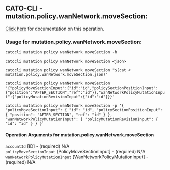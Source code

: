 
## CATO-CLI - mutation.policy.wanNetwork.moveSection:
[Click here](https://api.catonetworks.com/documentation/#mutation-mutation.policy.wanNetwork.moveSection) for documentation on this operation.

### Usage for mutation.policy.wanNetwork.moveSection:

`catocli mutation policy wanNetwork moveSection -h`

`catocli mutation policy wanNetwork moveSection <json>`

`catocli mutation policy wanNetwork moveSection "$(cat < mutation.policy.wanNetwork.moveSection.json)"`

`catocli mutation policy wanNetwork moveSection '{"policyMoveSectionInput":{"id":"id","policySectionPositionInput":{"position":"AFTER_SECTION","ref":"id"}},"wanNetworkPolicyMutationInput":{"policyMutationRevisionInput":{"id":"id"}}}'`

`catocli mutation policy wanNetwork moveSection -p '{
    "policyMoveSectionInput": {
        "id": "id",
        "policySectionPositionInput": {
            "position": "AFTER_SECTION",
            "ref": "id"
        }
    },
    "wanNetworkPolicyMutationInput": {
        "policyMutationRevisionInput": {
            "id": "id"
        }
    }
}'`


#### Operation Arguments for mutation.policy.wanNetwork.moveSection ####

`accountId` [ID] - (required) N/A    
`policyMoveSectionInput` [PolicyMoveSectionInput] - (required) N/A    
`wanNetworkPolicyMutationInput` [WanNetworkPolicyMutationInput] - (required) N/A    
